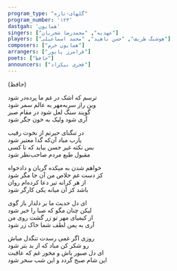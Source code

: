 ```yaml
---
program_type: "گلهای-تازه"
program_number: '۱۲۳'
dastgah: 'همایون'
singers: ["عهدیه", "محمدرضا شجریان"]
players: ["هوشنگ ظریف", "حسن ناهید", "محمد اسماعیلی"]
composers: ["همایون خرم"]
arrangers: ["فرامرز پایور"]
poets: ["حافظ"]
announcers: ["فخری نیکزاد"]
---
```


(حافظ)

ترسم که اشک در غم ما پرده‌در شود  
وین راز سربه‌مهر به عالم سمر شود  
گویند سنگ لعل شود در مقام صبر  
آری شود ولیک به خون جگر شود  

در تنگنای حیرتم از نخوت رقیب  
یارب مباد آن‌که گدا معتبر شود  
بس نکته غیر حسن بباید که تا کسی  
مقبول طبع مردم صاحب‌نظر شود  

خواهم شدن به میکده گریان و دادخواه  
کز دست غم خلاص من آن جا مگر شود  
از هر کرانه تیر دعا کرده‌ام روان  
باشد کز آن میانه یکی کارگر شود  

ای دل حدیث ما بر دلدار باز گوی  
لیکن چنان مگو که صبا را خبر شود  
از کیمیای مهر تو زر گشت روی من  
آری به یمن لطف شما خاک زر شود  

روزی اگر غمی رسدت تنگدل مباش  
رو شکر کن مباد که از بد بتر شود  
ای دل صبور باش و مخور غم که عاقبت  
این شام صبح گردد و این شب سحر شود
